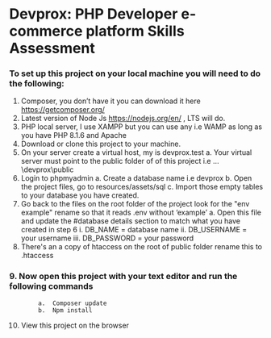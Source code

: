 
# Devprox: PHP Developer e-commerce platform Skills Assessment
### To set up this project on your local machine you will need to do the following:
1.	Composer, you don’t have it you can download it here https://getcomposer.org/
2.	Latest version of  Node Js https://nodejs.org/en/ , LTS will do.
3.	PHP local server, I use XAMPP but you can use any i.e WAMP as long as you have PHP 8.1.6 and Apache 
4.	Download or clone this project to your machine. 
5.	On your server create a virtual host, my is devprox.test
a.	Your virtual server must point to the public folder of of this project i.e …\devprox\public 
6.	Login to phpmyadmin
a.	Create a database name i.e devprox
b.	Open the project files, go to resources/assets/sql
c.	Import those empty tables to your database you have created. 
7.	Go back to the files on the root folder of the project look for the "env example" rename so that it reads .env without ‘example’
a.	Open this file and update the #database details section to match what you have created in step 6
i.	DB_NAME = database name 
ii.	DB_USERNAME = your username 
iii.	DB_PASSWORD = your password
8. 	There's an a copy of htaccess on the root of public folder rename this to .htaccess
###	9.	Now open this project with your text editor and run the following commands
			a.	Composer update
			b.	Npm install
10.	View this project on the browser
